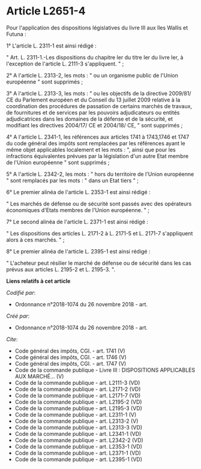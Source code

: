 # Article L2651-4

Pour l'application des dispositions législatives du livre III aux îles Wallis et Futuna : 

1° L'article L. 2311-1 est ainsi rédigé : 

" Art. L. 2311-1.-Les dispositions du chapitre Ier du titre Ier du livre Ier, à l'exception de l'article L. 2111-3
s'appliquent. " ; 

2° A l'article L. 2313-2, les mots : " ou un organisme public de l'Union européenne " sont supprimés ; 

3° A l'article L. 2313-3, les mots : " ou les objectifs de la directive 2009/81/ CE du Parlement européen et du Conseil du 13
juillet 2009 relative à la coordination des procédures de passation de certains marchés de travaux, de fournitures et de
services par les pouvoirs adjudicateurs ou entités adjudicatrices dans les domaines de la défense et de la sécurité, et
modifiant les directives 2004/17/ CE et 2004/18/ CE, " sont supprimés ; 

4° A l'article L. 2341-1, les références aux articles 1741 à 1743,1746 et 1747 du code général des impôts sont remplacées par
les références ayant le même objet applicables localement et les mots : ", ainsi que pour les infractions équivalentes
prévues par la législation d'un autre Etat membre de l'Union européenne " sont supprimés ; 

5° A l'article L. 2342-2, les mots : " hors du territoire de l'Union européenne " sont remplacés par les mots : " dans un
Etat tiers " ; 

6° Le premier alinéa de l'article L. 2353-1 est ainsi rédigé : 

" Les marchés de défense ou de sécurité sont passés avec des opérateurs économiques d'Etats membres de l'Union européenne.
" ; 

7° Le second alinéa de l'article L. 2371-1 est ainsi rédigé : 

" Les dispositions des articles L. 2171-2 à L. 2171-5 et L. 2171-7 s'appliquent alors à ces marchés. " ; 

8° Le premier alinéa de l'article L. 2395-1 est ainsi rédigé : 

" L'acheteur peut résilier le marché de défense ou de sécurité dans les cas prévus aux articles L. 2195-2 et L. 2195-3. ".

**Liens relatifs à cet article**

_Codifié par_:

  - Ordonnance n°2018-1074 du 26 novembre 2018 - art.

_Créé par_:

  - Ordonnance n°2018-1074 du 26 novembre 2018 - art.

_Cite_:

  - Code général des impôts, CGI. - art. 1741 (V)
  - Code général des impôts, CGI. - art. 1746 (V)
  - Code général des impôts, CGI. - art. 1747 (V)
  - Code de la commande publique -  Livre III : DISPOSITIONS APPLICABLES AUX MARCHÉ... (V)
  - Code de la commande publique - art. L2111-3 (VD)
  - Code de la commande publique - art. L2171-2 (VD)
  - Code de la commande publique - art. L2171-7 (VD)
  - Code de la commande publique - art. L2195-2 (VD)
  - Code de la commande publique - art. L2195-3 (VD)
  - Code de la commande publique - art. L2311-1 (V)
  - Code de la commande publique - art. L2313-2 (V)
  - Code de la commande publique - art. L2313-3 (VD)
  - Code de la commande publique - art. L2341-1 (VD)
  - Code de la commande publique - art. L2342-2 (VD)
  - Code de la commande publique - art. L2353-1 (VD)
  - Code de la commande publique - art. L2371-1 (VD)
  - Code de la commande publique - art. L2395-1 (VD)
